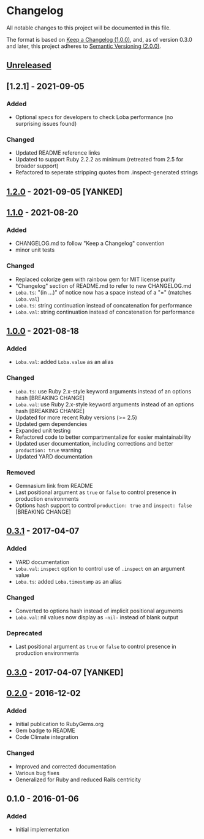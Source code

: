 # Changelog
All notable changes to this project will be documented in this file.

The format is based on [Keep a Changelog (1.0.0)](https://keepachangelog.com/en/1.0.0/),
and, as of version 0.3.0 and later, this project adheres to [Semantic Versioning (2.0.0)](https://semver.org/spec/v2.0.0.html).

## [Unreleased]

## [1.2.1] - 2021-09-05
### Added
- Optional specs for developers to check Loba performance (no surprising issues found)

### Changed
- Updated README reference links
- Updated to support Ruby 2.2.2 as minimum (retreated from 2.5 for broader support)
- Refactored to seperate stripping quotes from .inspect-generated strings

## [1.2.0] - 2021-09-05 [YANKED]

## [1.1.0] - 2021-08-20
### Added
- CHANGELOG.md to follow "Keep a Changelog" convention
- minor unit tests

### Changed
- Replaced colorize gem with rainbow gem for MIT license purity
- "Changelog" section of README.md to refer to new CHANGELOG.md
- `Loba.ts`: "(in ...)" of notice now has a space instead of a "=" (matches `Loba.val`)
- `Loba.ts`: string continuation instead of concatenation for performance
- `Loba.val`: string continuation instead of concatenation for performance

## [1.0.0] - 2021-08-18
### Added
- `Loba.val`: added `Loba.value` as an alias

### Changed
- `Loba.ts`: use Ruby 2.x-style keyword arguments instead of an options hash [BREAKING CHANGE]
- `Loba.val`: use Ruby 2.x-style keyword arguments instead of an options hash [BREAKING CHANGE]
- Updated for more recent Ruby versions (>= 2.5)
- Updated gem dependencies
- Expanded unit testing
- Refactored code to better compartmentalize for easier maintainability
- Updated user documentation, including corrections and better `production: true` warning
- Updated YARD documentation

### Removed
- Gemnasium link from README
- Last positional argument as `true` or `false` to control presence in production environments
- Options hash support to control `production: true` and `inspect: false` [BREAKING CHANGE]

## [0.3.1] - 2017-04-07
### Added
- YARD documentation
- `Loba.val`: `inspect` option to control use of `.inspect` on an argument value
- `Loba.ts`: added `Loba.timestamp` as an alias

### Changed
- Converted to options hash instead of implicit positional arguments
- `Loba.val`: nil values now display as `-nil-` instead of blank output

### Deprecated
- Last positional argument as `true` or `false` to control presence in production environments

## [0.3.0] - 2017-04-07 [YANKED]

## [0.2.0] - 2016-12-02
### Added
- Initial publication to RubyGems.org
- Gem badge to README
- Code Climate integration

### Changed
- Improved and corrected documentation
- Various bug fixes
- Generalized for Ruby and reduced Rails centricity

## 0.1.0 - 2016-01-06
### Added
- Initial implementation

[Unreleased]: https://github.com/rdnewman/loba/compare/v1.2.0...HEAD
[1.2.0]: https://github.com/rdnewman/loba/compare/v1.1.0...v1.2.0
[1.1.0]: https://github.com/rdnewman/loba/compare/v1.0.0...v1.1.0
[1.0.0]: https://github.com/rdnewman/loba/compare/v0.3.1...v1.0.0
[0.3.1]: https://github.com/rdnewman/loba/compare/v0.3.0...v0.3.1
[0.3.0]: https://github.com/rdnewman/loba/compare/0.2.0...v0.3.0
[0.2.0]: https://github.com/olivierlacan/keep-a-changelog/releases/tag/0.2.0
